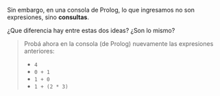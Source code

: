 Sin embargo, en una consola de Prolog, lo que ingresamos no son expresiones, sino **consultas**. 

¿Que diferencia hay entre estas dos ideas? ¿Son lo mismo?

> Probá ahora en la consola (de Prolog) nuevamente las expresiones anteriores: 
> 
> * `4`
> * `0 + 1`
> * `1 + 0`
> * `1 + (2 * 3)`
